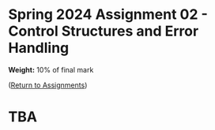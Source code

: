 # Spring 2024 Assignment 02 - Control Structures and Error Handling
__Weight:__ 10% of final mark

([Return to Assignments](../README.md)) 

# TBA
